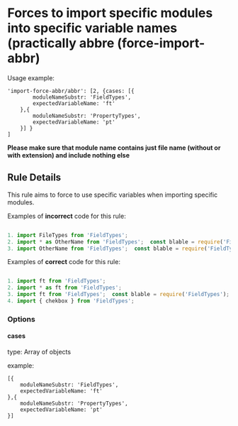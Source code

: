 # Forces to import specific modules into specific variable names (practically abbre (force-import-abbr)

Usage example:
```
'import-force-abbr/abbr': [2, {cases: [{
        moduleNameSubstr: 'FieldTypes',
        expectedVariableName: 'ft'
    },{
        moduleNameSubstr: 'PropertyTypes',
        expectedVariableName: 'pt'
    }] }
]
```

<b>Please make sure that module name contains just file name (without or with extension) and include nothing else</b> 


## Rule Details

This rule aims to force to use specific variables when importing specific modules.

Examples of **incorrect** code for this rule:

```js

1. import FileTypes from 'FieldTypes';
2. import * as OtherName from 'FieldTypes';  const blable = require('FieldTypes');
3. import OtherName from 'FieldTypes';  const blable = require('FieldTypes');

```

Examples of **correct** code for this rule:

```js

1. import ft from 'FieldTypes';
2. import * as ft from 'FieldTypes';
3. import ft from 'FieldTypes';  const blable = require('FieldTypes');
4. import { chekbox } from 'FieldTypes';
``` 

### Options

#### cases
type: Array of objects

example: 
```
[{
    moduleNameSubstr: 'FieldTypes',
    expectedVariableName: 'ft'
},{
    moduleNameSubstr: 'PropertyTypes',
    expectedVariableName: 'pt'
}]
```
